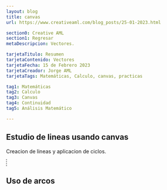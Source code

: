 ```yaml
---
layout: blog
title: canvas
url: https://www.creativeaml.com/blog_posts/25-01-2023.html

section0: Creative AML
section1: Regresar
metaDescripcion: Vectores.

tarjetaTitulo: Resumen
tarjetaContenido: Vectores
tarjetaFecha: 15 de Febrero 2023
tarjetaCreador: Jorge AML
tarjetaTags: Matemáticas, Calculo, canvas, practicas 

tag1: Matemáticas
tag2: Calculo
tag3: Canvas
tag4: Continuidad
tag5: Análisis Matemático

---
```

<h2>Estudio de lineas usando canvas</h2>
<p>Creacion de lineas y aplicacion de ciclos.</p>
<div id="myCanvasContainer">
    <canvas id="myCanvas" width="700" height="250" style="border: 1px dashed grey"></canvas>
</div>
<h2>Uso de arcos</h2>
<div id="myCanvasContainer">
    <canvas id="myArc" width="700" height="250"></canvas>
</div>

<script src="../assets/javascripts/15-02-2023.js"></script>
